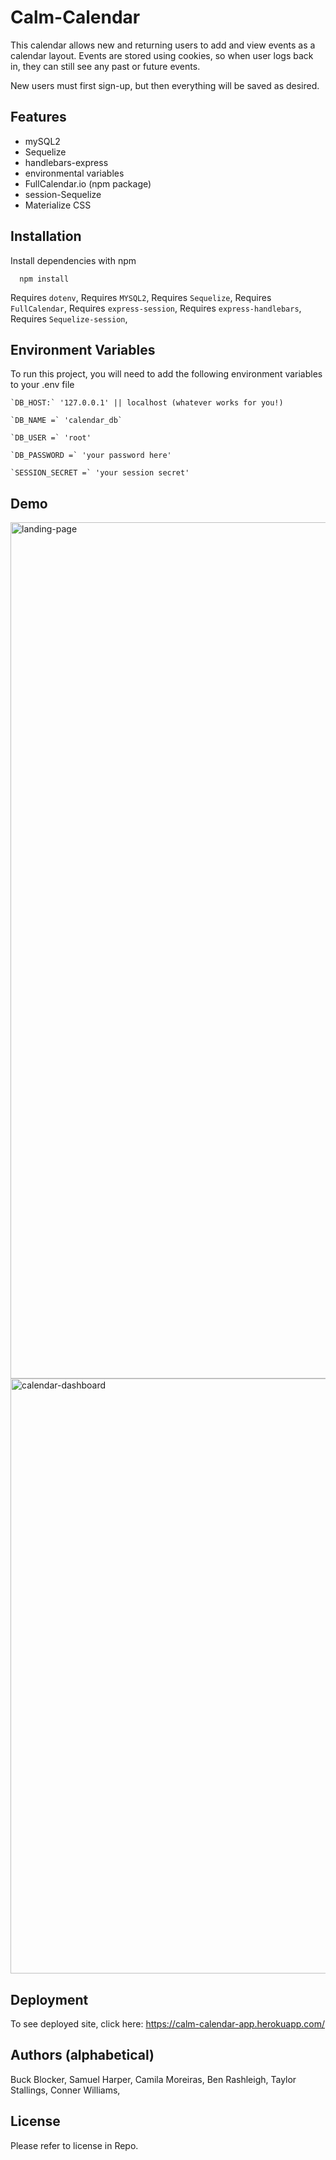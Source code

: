 # Calm-Calendar

This calendar allows new and returning users to add and view events as a calendar layout. Events are stored using cookies, so when user logs back in, they can still see any past or future events.

New users must first sign-up, but then everything will be saved as desired.

## Features

- mySQL2
- Sequelize
- handlebars-express
- environmental variables
- FullCalendar.io (npm package)
- session-Sequelize
- Materialize CSS

## Installation

Install dependencies with npm

```cmd-line
  npm install
```

Requires `dotenv`,
Requires `MYSQL2`,
Requires `Sequelize`,
Requires `FullCalendar`,
Requires `express-session`,
Requires `express-handlebars`,
Requires `Sequelize-session`,

## Environment Variables

To run this project, you will need to add the following environment variables to your .env file

```cmd-line
`DB_HOST:` '127.0.0.1' || localhost (whatever works for you!)

`DB_NAME =` 'calendar_db`

`DB_USER =` 'root'

`DB_PASSWORD =` 'your password here'

`SESSION_SECRET =` 'your session secret'
```

## Demo
<img width="1370" alt="landing-page" src="https://user-images.githubusercontent.com/115678318/226114806-1c2efaaa-286c-4373-a18b-05fed1776ae1.png">
<img width="952" alt="calendar-dashboard" src="https://user-images.githubusercontent.com/114170872/226133734-cf6781ac-a9fe-47ab-a48c-0aaa9b88edce.png">


## Deployment

To see deployed site, click here:
https://calm-calendar-app.herokuapp.com/

## Authors (alphabetical)

Buck Blocker,
Samuel Harper,
Camila Moreiras,
Ben Rashleigh,
Taylor Stallings,
Conner Williams,

## License

Please refer to license in Repo.
